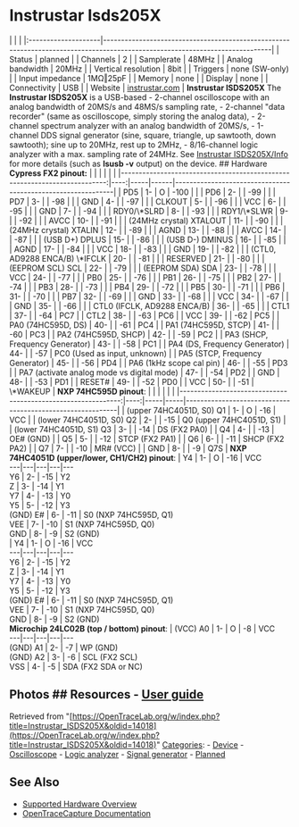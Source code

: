 # Instrustar Isds205X

| | | |:--------------------|-----------------------------------------------------------------------------------------------------------------------------| | Status | planned | | Channels | 2 | | Samplerate | 48MHz | | Analog bandwidth | 20MHz | | Vertical resolution | 8bit | | Triggers | none (SW-only) | | Input impedance | 1MΩ‖25pF | | Memory | none | | Display | none | | Connectivity | USB | | Website | [instrustar.com](http://english.instrustar.com/product_detail.asp?nid=1556) | **Instrustar ISDS205X** The **Instrustar ISDS205X** is a USB-based \- 2-channel oscilloscope with an analog bandwidth of 20MS/s and 48MS/s sampling rate, \- 2-channel "data recorder" (same as oscilloscope, simply storing the analog data), \- 2-channel spectrum analyzer with an analog bandwidth of 20MS/s, \- 1-channel DDS signal generator (sine, square, triangle, up sawtooth, down sawtooth); sine up to 20MHz, rest up to 2MHz, \- 8/16-channel logic analyzer with a max. sampling rate of 24MHz. See [Instrustar ISDS205X/Info](Instrustar_ISDS205X/Info.html "Instrustar ISDS205X/Info") for more details (such as **lsusb -v** output) on the device. ## Hardware **Cypress FX2 pinout:**  | | | | | | |--------------------------------------------------------------------------:|----:|-----|------|-------------------------------------------------------------| | PD5 | 1- | O | -100 | | | PD6 | 2- | | -99 | | | PD7 | 3- | | -98 | | | GND | 4- | | -97 | | | CLKOUT | 5- | | -96 | | | VCC | 6- | | -95 | | | GND | 7- | | -94 | | | RDY0/\\*SLRD | 8- | | -93 | | | RDY1/\\*SLWR | 9- | | -92 | | | AVCC | 10- | | -91 | | | (24MHz crystal) XTALOUT | 11- | | -90 | | | (24MHz crystal) XTALIN | 12- | | -89 | | | AGND | 13- | | -88 | | | AVCC | 14- | | -87 | | | (USB D+) DPLUS | 15- | | -86 | | | (USB D-) DMINUS | 16- | | -85 | | | AGND | 17- | | -84 | | | VCC | 18- | | -83 | | | GND | 19- | | -82 | | | (CTL0, AD9288 ENCA/B) \\*IFCLK | 20- | | -81 | | | RESERVED | 21- | | -80 | | | (EEPROM SCL) SCL | 22- | | -79 | | | (EEPROM SDA) SDA | 23- | | -78 | | | VCC | 24- | | -77 | | | PB0 | 25- | | -76 | | | PB1 | 26- | | -75 | | | PB2 | 27- | | -74 | | | PB3 | 28- | | -73 | | | PB4 | 29- | | -72 | | | PB5 | 30- | | -71 | | | PB6 | 31- | | -70 | | | PB7 | 32- | | -69 | | | GND | 33- | | -68 | | | VCC | 34- | | -67 | | | GND | 35- | | -66 | | | CTL0 (IFCLK, AD9288 ENCA/B) | 36- | | -65 | | | CTL1 | 37- | | -64 | PC7 | | CTL2 | 38- | | -63 | PC6 | | VCC | 39- | | -62 | PC5 | | PA0 (74HC595D, DS) | 40- | | -61 | PC4 | | PA1 (74HC595D, STCP) | 41- | | -60 | PC3 | | PA2 (74HC595D, SHCP) | 42- | | -59 | PC2 | | PA3 (SHCP, Frequency Generator) | 43- | | -58 | PC1 | | PA4 (DS, Frequency Generator) | 44- | | -57 | PC0 (Used as input, unknown) | | PA5 (STCP, Frequency Generator) | 45- | | -56 | PD4 | | PA6 (1kHz scope cal pin) | 46- | | -55 | PD3 | | PA7 (activate analog mode vs digital mode) | 47- | | -54 | PD2 | | GND | 48- | | -53 | PD1 | | RESET# | 49- | | -52 | PD0 | | VCC | 50- | | -51 | \\*WAKEUP |  **NXP 74HC595D pinout**:  | | | | | | |-------------------------------------------------------------:|----:|-----|-----|-----------------------------------------------------------| | (upper 74HC4051D, S0) Q1 | 1- | O | -16 | VCC | | (lower 74HC4051D, S0) Q2 | 2- | | -15 | Q0 (upper 74HC4051D, S1) | | (lower 74HC4051D, S1) Q3 | 3- | | -14 | DS (FX2 PA0) | | Q4 | 4- | | -13 | OE# (GND) | | Q5 | 5- | | -12 | STCP (FX2 PA1) | | Q6 | 6- | | -11 | SHCP (FX2 PA2) | | Q7 | 7- | | -10 | MR# (VCC) | | GND | 8- | | -9 | Q7S |  **NXP 74HC4051D (upper/lower, CH1/CH2) pinout**:  | Y4 | 1- |  O | -16 | VCC  
---|---|---|---|---  
Y6 | 2- | -15 | Y2  
Z | 3- | -14 | Y1  
Y7 | 4- | -13 | Y0  
Y5 | 5- | -12 | Y3  
(GND) E# | 6- | -11 | S0 (NXP 74HC595D, Q1)  
VEE | 7- | -10 | S1 (NXP 74HC595D, Q0)  
GND | 8- | -9 | S2 (GND)  
| Y4 | 1- |  O | -16 | VCC  
---|---|---|---|---  
Y6 | 2- | -15 | Y2  
Z | 3- | -14 | Y1  
Y7 | 4- | -13 | Y0  
Y5 | 5- | -12 | Y3  
(GND) E# | 6- | -11 | S0 (NXP 74HC595D, Q1)  
VEE | 7- | -10 | S1 (NXP 74HC595D, Q0)  
GND | 8- | -9 | S2 (GND)  
**Microchip 24LC02B (top / bottom) pinout**:  | (VCC) A0 | 1- |  O | -8 | VCC  
---|---|---|---|---  
(GND) A1 | 2- | -7 | WP (GND)  
(GND) A2 | 3- | -6 | SCL (FX2 SCL)  
VSS | 4- | -5 | SDA (FX2 SDA or NC)  
## Photos ## Resources \- [User guide](http://english.instrustar.com/upload/user%20guide/ISDS205%20User%20Guide.pdf)
Retrieved from "[https://OpenTraceLab.org/w/index.php?title=Instrustar_ISDS205X&oldid=14018](https://OpenTraceLab.org/w/index.php?title=Instrustar_ISDS205X&oldid=14018)" 
[Categories](specialcategories-specialcategories.md): \- [Device](./Category:Device.html "Category:Device") \- [Oscilloscope](./Category:Oscilloscope.html "Category:Oscilloscope") \- [Logic analyzer](./Category:Logic_analyzer.html "Category:Logic analyzer") \- [Signal generator](./Category:Signal_generator.html "Category:Signal generator") \- [Planned](./Category:Planned.html "Category:Planned")

## See Also
- [Supported Hardware Overview](../supported-hardware.md)
- [OpenTraceCapture Documentation](../../opentracecapture/overview.md)
